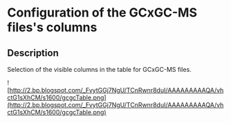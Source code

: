# Configuration of the GCxGC-MS files's columns #

## Description ##

Selection of the visible columns in the table for GCxGC-MS files.

![http://2.bp.blogspot.com/_FvytGGj7NgU/TCnRwnr8duI/AAAAAAAAAQA/vhctG1sXhCM/s1600/gcgcTable.png](http://2.bp.blogspot.com/_FvytGGj7NgU/TCnRwnr8duI/AAAAAAAAAQA/vhctG1sXhCM/s1600/gcgcTable.png)